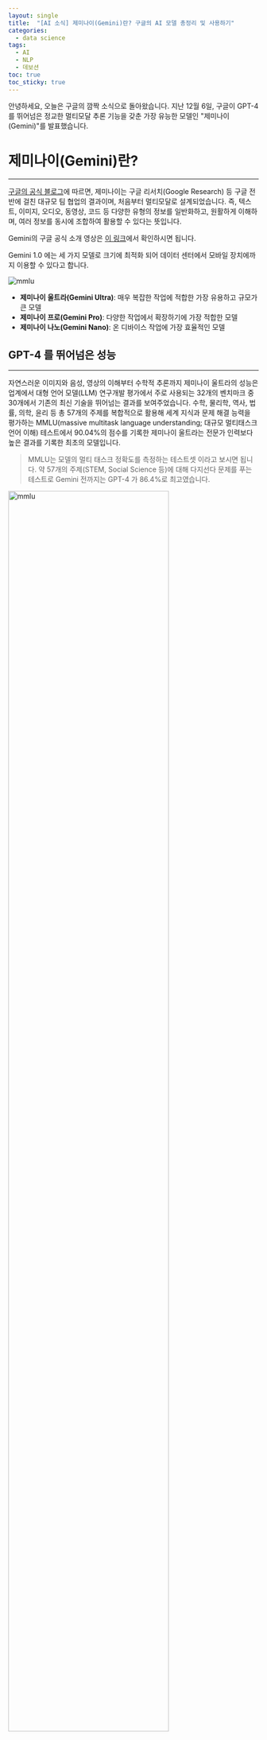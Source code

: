 ```yaml
---
layout: single
title:  "[AI 소식] 제미나이(Gemini)란? 구글의 AI 모델 총정리 및 사용하기"
categories:
  - data science
tags:
  - AI
  - NLP
  - 데보션
toc: true
toc_sticky: true
---
```


안녕하세요, 오늘은 구글의 깜짝 소식으로 돌아왔습니다. 지난 12월 6일, 구글이 GPT-4를 뛰어넘은 정교한 멀티모달 추론 기능을 갖춘 가장 유능한 모델인 "제미나이(Gemini)"를 발표했습니다. 

# 제미나이(Gemini)란?

-----

[구글의 공식 블로그](https://korea.googleblog.com/2023/12/blog-post_652.html)에 따르면, 제미나이는 구글 리서치(Google Research) 등 구글 전반에 걸친 대규모 팀 협업의 결과이며, 처음부터 멀티모달로 설계되었습니다. 
즉, 텍스트, 이미지, 오디오, 동영상, 코드 등 다양한 유형의 정보를 일반화하고, 원활하게 이해하며, 여러 정보를 동시에 조합하여 활용할 수 있다는 뜻입니다.

Gemini의 구글 공식 소개 영상은 [이 링크](https://deepmind.google/technologies/gemini/#introduction)에서 확인하시면 됩니다.

Gemini 1.0 에는 세 가지 모델로 크기에 최적화 되어 데이터 센터에서 모바일 장치에까지 이용할 수 있다고 합니다.

<img src="/assets/img/2023-12-08-google-gemini/gemini-3-models.png" alt="mmlu" >
<figcaption align = "center"></figcaption>

- **제미나이 울트라(Gemini Ultra)**: 매우 복잡한 작업에 적합한 가장 유용하고 규모가 큰 모델
- **제미나이 프로(Gemini Pro)**: 다양한 작업에서 확장하기에 가장 적합한 모델 
- **제미나이 나노(Gemini Nano)**: 온 디바이스 작업에 가장 효율적인 모델

## GPT-4 를 뛰어넘은 성능

------
자연스러운 이미지와 음성, 영상의 이해부터 수학적 추론까지 제미나이 울트라의 성능은 업계에서 대형 언어 모델(LLM) 연구개발 평가에서 주로 사용되는 32개의 벤치마크 중 30개에서 기존의 최신 기술을 뛰어넘는 결과를 보여주었습니다.
수학, 물리학, 역사, 법률, 의학, 윤리 등 총 57개의 주제를 복합적으로 활용해 세계 지식과 문제 해결 능력을 평가하는 MMLU(massive multitask language understanding; 대규모 멀티태스크 언어 이해) 테스트에서 90.04%의 점수를 기록한 제미나이 울트라는 전문가 인력보다 높은 결과를 기록한 최초의 모델입니다.
> MMLU는 모델의 멀티 태스크 정확도를 측정하는 테스트셋 이라고 보시면 됩니다. 약 57개의 주제(STEM, Social Science 등)에 대해 다지선다 문제를 푸는 테스트로 Gemini 전까지는 GPT-4 가 86.4%로 최고였습니다.

<img src="/assets/img/2023-12-08-google-gemini/mmlu-performance.png" alt="mmlu" style="width:80%">
<figcaption align = "center"><b>이미지 출처 - https://paperswithcode.com/sota/multi-task-language-understanding-on-mmlu</b></figcaption>

아래는 [Gemini에서 제공한 영역별 capabilities](https://deepmind.google/technologies/gemini/#capabilities) 에 대한 상세 내역입니다.

<img src="/assets/img/2023-12-08-google-gemini/performance.png" alt="performance" >
<figcaption align = "center"> </figcaption>


구글의 공식 블로그에 따르면, 이미지 벤치마크 테스트에서 제미나이 울트라는 객체 문자 인식(OCR) 시스템의 도움 없이도 이전의 최신 모델보다 뛰어난 성능을 보였다고 합니다. 
이러한 벤치마크 결과는 제미나이의 기본적인 멀티모달 기반을 강조하는 동시에 제미나이가 더 복잡한 멀티모달 추론 능력이 있다는 가능성을 보여줍니다.

> OCR 시스템의 도움 없이도 가능하다고요? 음, 그럼 저는 기존 OCR 개의 서비스들을 비교평가한 내용과 제미나이를 비교해보는 포스팅도 작성해봐야겠네요..!
 
<img src="/assets/img/2023-12-08-google-gemini/multimodal.png" alt="multimodal" >
<figcaption align = "center"> </figcaption>

더 자세한 내용은 [technical report](https://storage.googleapis.com/deepmind-media/gemini/gemini_1_report.pdf) 를 참고해주세요.

# Why Does it Matter?

------

Gemini는 텍스트, 이미지, 음성 등 다양한 형태의 정보를 인지하고 inference 할 수 있는 모델입니다. 뭐가 그렇게 특별한데? 라고 생각이 드신다면.. [Hands-on 영상](https://youtu.be/UIZAiXYceBI?si=rrkjKz5u8Xox7la1)을 보시면 바로 이해 가실 겁니다. 
공식 소개 영상에서 표현 했듯이, Gemini는 AI Assistant와 같은 느낌으로 굉장히 빠른 속도로 자연스럽게 반응 합니다. 저는 이 영상을 보면서 영화 아이언맨 속 로버트 다우니 주니어의 AI 비서 자비스가 생각났어요.
단순히 그림이나 이미지를 인식하는 것을 넘어서, 문맥과 상황을 이해해야 하는 복잡한 추론까지 가능한 것으로 보입니다. 한 예로, 제미나이가 나라 이름 맞추는 퀴즈를 내는데, 사람이 세계 지도 그림 위에 손가락으로 해당 나라를 가리키면 어느 나라인지 이해하고 정답/오답을 알려줍니다.

<img src="/assets/img/2023-12-08-google-gemini/worldmap_quiz.png" alt="worldmap" >
<figcaption align = "center"> </figcaption>

## 기존 Multimodal Model 과의 차이

Multimodal AI는 텍스트, 이미지, 영상, 음성 등 다양한 데이터 모달리티를 함께 고려하여 서로의 관계성을 학습 및 표현하는 기술입니다. 
따라서 Multimodal AI는 이미지로 텍스트 검색을 하거나 텍스트에서 이미지를 검색, 혹은 이미지와 텍스트를 같이 이해하는 Multimodal 검색이 가능합니다. 
그리고 최근에는 이미지를 보고 텍스트를 생성하거나 텍스트를 기반으로 이미지를 생성하는 다양한 활용 사례도 존재합니다.

지금까지 multimodal AI model을 만드는 전통적인 방식은 서로 다른 모달리티에 대해 별도의 구성 요소를 학습 시킨 다음 이를 서로 연결하여 일부 기능을 비슷하게 모방하는 것이라 복잡한 추론에는 어려움을 겪을 수 있었다고 합니다.
비교를 위해 architecture 그림을 보면 좋겠죠? 아래는 기존 multimodal model 구조의 한 예라고 보시면 될 것 같네요. 
<img src="/assets/img/2023-12-08-google-gemini/traditional_multimodal.png" alt="traditional_multimodal" style="width:80%">
<figcaption align = "center"> </figcaption>

Gemini의 경우, foundation 부터 다양한 모달리티에 대한 사전 학습을 통해 기본적으로 멀티모달이 되도록 설계했다고 합니다. 
그 결과, Gemini는 처음부터 텍스트, 오디오, 이미지, 영상 등 다양한 입력값을 원활하게 이해하고 받아 추론할 수 있으며, 기존 멀티모달 모델보다 훨씬 뛰어난 성능을 보여준다고 하네요.

<img src="/assets/img/2023-12-08-google-gemini/gemini-architecture.png" alt="architecture" style="width:80%">
<figcaption align = "center"> </figcaption>

조금더 자세히 살펴볼까요? 
> [Technical Report](https://storage.googleapis.com/deepmind-media/gemini/gemini_1_report.pdf) 를 보면, *"Gemini models are trained to accommodate textual input interleaved with a wide variety of audio
and visual inputs, such as natural images, charts, screenshots, PDFs, and videos, and they can produce
text and image outputs (see Figure 2). The visual encoding of Gemini models is inspired by our own
foundational work on Flamingo (Alayrac et al., 2022), CoCa (Yu et al., 2022a), and PaLI (Chen et al.,
2022), with the important distinction that the models are multimodal from the beginning and can
natively output images using discrete image tokens (Ramesh et al., 2021; Yu et al., 2022b)."* 

위에서 말한 내용이라 같기는 한데, Gemini의 visual encoding 은 구글의 Few-Shot Learning 으로 학습한 언어 이미지 모델인 Flamingo 와 
이미지 캡션, 시각적 질문 답변, 장면 텍스트 이해 등 주어진 이미지에 대해 설명하거나 질문에 답변하는 다국적 언어 이미지 모델인 PaLI에 대한 기초 작업에서 영감을 받아, 기존 multimodal model과는 다른 모델 구조를 가져가게 되었다고 합니다.

# 제미나이 사용하기

------

위에서 언급했듯이, 제미나이는 울트라, 프로, 나노 세 가지 모델로 출시되었는데, 그 중 프로 모델이 바드(Bard)에 탑재되었다고 합니다. 
### 문맥 이해하기, 요약, 코딩 등 다양한 기능에서 **<U><span style="background-color:#ffdce0">GPT 3.5보다 우월한 성능을 보여준 제미나이 프로가 적용된 바드를 사용해 보시려면 [바드](https://bard.google.com/chat)로 이동</span></U>** 하시면 됩니다! 
*현재는 영문으로만 지원되기 때문에, 제미나이가 탑재된 바드를 사용해보시려면 **영문으로 프롬프트를 주고 받으셔야 합니다**.*
그리고 내년 초에 제미나이 울트라가 탑재된 **Bard Advanced** 가 출시될 예정이라고 하네요.

## 바드에게 물어봤습니다

---

아래는 Gemini Pro가 탑재된 바드에게 영문으로 간단히 Q&A를 날려본건데, 본인(?) 출시일을 잘못 말하는 게 좀 충격적이라,, 아직 데이터의 정확성이 보장된다? 라고 보기에는 어려움이 있을 듯 합니다.
여러 프롬프트를 날려 보면서, ChatGPT와 비교하는 경험을 통해 좀더 자세히 알 수 있을 것 같네요. 

> Gemini Pro 모델이 탑재되어 있는 것을 확인할 수 있네요

![bard](assets/img/2023-12-08-google-gemini/bard.png)

> 학습 데이터는 최근 언제까지 사용되었을까? 정확한 시기는 알 수 없지만, "23년 6월에 발표되었으니, 그 즈음에는 학습 데이터가 완성되지 않았을까"라는 추론의 reasoning이 제법 마음에 듭니다. 그러나 23년 6월에 Gemini가 발표된게 맞나요??

![bard_trained](assets/img/2023-12-08-google-gemini/bard_trained.png)

> 그래서 다시 묻습니다. 위키피디아 상에는 12월 6일에 출시되었다고 하는데, 무슨 소리를 하는 거냐고.. misinformation 을 인정하네요.

![bard_misinformation](assets/img/2023-12-08-google-gemini/bard_misinformation.png)


## ChatGPT를 넘어설 수 있을까?

-----

오늘 Gemini의 [Hands-on 영상](https://www.youtube.com/watch?v=UIZAiXYceBI)을 보는 내내 mind-blowing!! 미쳤다! 라는 말밖에 나오지 않았습니다. 
Gemini의 multimodal 기능 자체로도 많은 사람들을 놀랍게 하고 있지만, 가장 핵심은 역시 데이터 아닐까?
구글 검색, 유투브, Google Scholar 등 구글의 풍부하고 방대한 학습 데이터는 결국 타 모델과 가장 핵심적인 차이가 있다고 생각됩니다. 
거대 기업의 LLM 출시 및 배포는 모델을 사용하는 나와 같은 유저 입장에서는 여러 테스트를 해볼 수 있는 반가운 소식이며 꿀잼인 것 같습니다. 

작년 11월, 공개 5일 만에 100만 가입자를 돌파한 ChatGPT의 열풍이 구글에게는 굉장히 큰 충격이었을거라 생각합니다. 
이후, Bard(바드)를 급하게 공개했지만, ChatGPT 만큼의 뜨거운 반응이 있지도 않았고, 이미 ChatGPT를 사용하고 있는 나와 같은 유저들에겐 "글쎄..? 굳이..?" 라는 반응이 대다수였던 것 같아요. 
구글 내에서 코드 레드를 선언하고 Generative AI에 대한 공격적인 투자를 시작했다는 이야기도 있었을 만큼.. 이러한 노력의 일환으로 Gemini 도 출시되었을 거라 생각됩니다.
Fine-Tuned Gemini Pro가 적용된 Bard(바드)를 이용할 수 있다고 하니, Gemini 가 탑재된 제품/솔루션을 경험해보고 싶다면, [이 블로그](https://blog.google/products/bard/google-bard-try-gemini-ai/)를 참고해보셔도 좋을 것 같네요.


# Reference

----
- [https://korea.googleblog.com/2023/12/blog-post_652.html](https://korea.googleblog.com/2023/12/blog-post_652.html)
- [https://www.techopedia.com/kr/google-gemini-is-a-serious-threat-to-chatgpt-heres-why](https://www.techopedia.com/kr/google-gemini-is-a-serious-threat-to-chatgpt-heres-why)
- [https://storage.googleapis.com/deepmind-media/gemini/gemini_1_report.pdf](https://storage.googleapis.com/deepmind-media/gemini/gemini_1_report.pdf)


